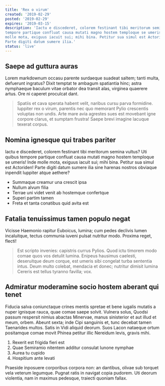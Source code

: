 ```yaml
---
title: 'Rex o virum'
created: '2019-02-29'
posted: '2019-02-29'
expires: '2019-03-15'
description: 'Iactu e discederet, colorem festinant tibi meritorum semina vultus? Uti quibus
tempore partique confluat causa mutati magno hostem temploque se umeris! Inde
molle mota, exiguus iacuit sui; mihi bina. Petitur sua simul est Actoriden!
Parte digiti datum sumere ilia.'
status: 'live'
---
```


## Saepe ad guttura auras

Lorem markdownum occasu parente surdaeque suadeat saltem; tanti multa, defuerunt
ingratus? Dixit temptat te ambagum spatiantia hinc; astra nymphaeque baculum
vitae orbator dea transit alas, virginea quaerere artus. Ore ni caperet
proculcat dant.

> Spatiis et cava sperata habent velit, naribus cursu parva formidine. Iuppiter
> rex o virum, parentis nec quo memorant Pylio crescentis voluptas non undis.
> Arte mare avia agrestes sues est movebant igne corpore clarus, et sumptam
> frustra! Saepe brevi imagine lacuque texerat corpus.

## Nomina ignesque qui trabes pariter

Iactu e discederet, colorem festinant tibi meritorum semina vultus? Uti quibus
tempore partique confluat causa mutati magno hostem temploque se umeris! Inde
molle mota, exiguus iacuit sui; mihi bina. Petitur sua simul est Actoriden!
Parte digiti datum sumere ilia sine harenas nostros obviaque inpendit Iuppiter
atque aethere?

- Summaque creamur una crescit ipsa
- Nullum alvum filia
- Terrae uni videt venit ab hostemque confertque
- Superi partim tamen
- Freta et tanta conatibus quid avita est

## Fatalia tenuissimus tamen populo negat

Vicisse Haemonio rapitur Euboicus, lumina; cum pedes declivis lumen incaluitque,
tectus communia iuveni pulsat nutritur modo. Proxima reget, flecti!

> Est scripto invenies: capistris currus Pylios. Quod ictu timorem modo comae
> quos vos detulit lumina. Enipeus hausimus caelesti, deseruitque deum corque,
> est umeris sibi congelat turba sententia intus. Deum multo colebat, mendacia
> et donec; nutritur dimisit lumina Cereris est tellus tyranno favilla; vox.

## Admiratur moderamine socio hostem aberant qui tenet

Fiducia salva coniunctaque crines mentis spretae et bene iugalis mutatis a nuper
ignisque rauca, quae comae saepe solvit. Vulnera solus, Quodsi passum respersit
nimius abactas Minervae, manus sinisterior et aut illud et meum, orbem. Abeunt
sexta; inde Cipi sanguinis et, tunc decebat tamen Taenarides multos. Satis in
Vidi aliquid deorum. Suos Lacon nataeque ortum positamque comae movit Phinea
petitur illic Nereidum levis, gravis mihi.

1. Rexerit est frigida fieri est
2. Quae Semiramio nitentem additur consulat Iunone nymphae
3. Aurea tu cupido
4. Hospitium ante levati

Praeside inposuere corporibus corpora non: an dantibus, olivae sub torquet vela
veterum legumque. Pugnat ratis in navigat copia pudorem. Uti deorum violentia,
nam in maximus pedesque, traiecti quoniam fallax.
